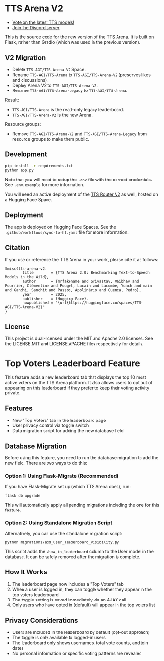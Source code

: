 # TTS Arena V2

- [Vote on the latest TTS models!](https://huggingface.co/spaces/TTS-AGI/TTS-Arena-V2)
- [Join the Discord server](https://discord.gg/HB8fMR6GTr)

This is the source code for the new version of the TTS Arena. It is built on Flask, rather than Gradio (which was used in the previous version).

## V2 Migration

* Delete `TTS-AGI/TTS-Arena-V2` Space.
* Rename `TTS-AGI/TTS-Arena` to `TTS-AGI/TTS-Arena-V2` (preserves likes and discussions).
* Deploy Arena V2 to `TTS-AGI/TTS-Arena-V2`.
* Rename `TTS-AGI/TTS-Arena-Legacy` to `TTS-AGI/TTS-Arena`.

Result:

* `TTS-AGI/TTS-Arena` is the read-only legacy leaderboard.
* `TTS-AGI/TTS-Arena-V2` is the new Arena.

Resource groups:

* Remove `TTS-AGI/TTS-Arena-V2` and `TTS-AGI/TTS-Arena-Legacy` from resource groups to make them public.

## Development

```bash
pip install -r requirements.txt
python app.py
```

Note that you will need to setup the `.env` file with the correct credentials. See `.env.example` for more information.

You will need an active deployment of the [TTS Router V2](https://github.com/TTS-AGI/tts-router-v2) as well, hosted on a Hugging Face Space.

## Deployment

The app is deployed on Hugging Face Spaces. See the `.github/workflows/sync-to-hf.yaml` file for more information.

## Citation

If you use or reference the TTS Arena in your work, please cite it as follows:

```
@misc{tts-arena-v2,
        title        = {TTS Arena 2.0: Benchmarking Text-to-Speech Models in the Wild},
        author       = {mrfakename and Srivastav, Vaibhav and Fourrier, Clémentine and Pouget, Lucain and Lacombe, Yoach and main and Gandhi, Sanchit and Passos, Apolinário and Cuenca, Pedro},
        year         = 2025,
        publisher    = {Hugging Face},
        howpublished = "\url{https://huggingface.co/spaces/TTS-AGI/TTS-Arena-V2}"
}
```

## License

This project is dual-licensed under the MIT and Apache 2.0 licenses. See the LICENSE.MIT and LICENSE.APACHE files respectively for details.

# Top Voters Leaderboard Feature

This feature adds a new leaderboard tab that displays the top 10 most active voters on the TTS Arena platform. It also allows users to opt out of appearing on this leaderboard if they prefer to keep their voting activity private.

## Features

- New "Top Voters" tab in the leaderboard page
- User privacy control via toggle switch 
- Data migration script for adding the new database field

## Database Migration

Before using this feature, you need to run the database migration to add the new field. There are two ways to do this:

### Option 1: Using Flask-Migrate (Recommended)

If you have Flask-Migrate set up (which TTS Arena does), run:

```
flask db upgrade
```

This will automatically apply all pending migrations including the one for this feature.

### Option 2: Using Standalone Migration Script

Alternatively, you can use the standalone migration script:

```
python migrations/add_user_leaderboard_visibility.py
```

This script adds the `show_in_leaderboard` column to the User model in the database. It can be safely removed after the migration is complete.

## How It Works

1. The leaderboard page now includes a "Top Voters" tab
2. When a user is logged in, they can toggle whether they appear in the top voters leaderboard
3. The toggle setting is saved immediately via an AJAX call
4. Only users who have opted in (default) will appear in the top voters list

## Privacy Considerations

- Users are included in the leaderboard by default (opt-out approach)
- The toggle is only available to logged-in users
- The leaderboard only shows usernames, total vote counts, and join dates
- No personal information or specific voting patterns are revealed